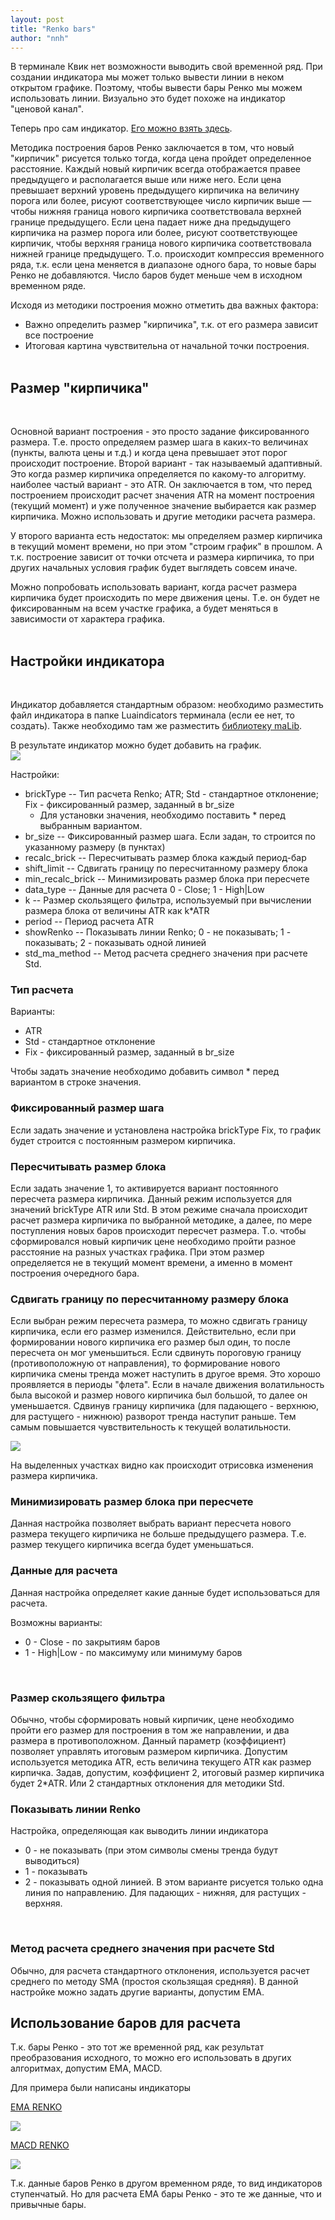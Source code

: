 ```yaml
---
layout: post
title: "Renko bars"
author: "nnh"
---
```


В терминале Квик нет возможности выводить свой временной ряд. При создании индикатора мы может только вывести линии в неком открытом графике. Поэтому, чтобы вывести бары Ренко мы можем использовать линии.
Визуально это будет похоже на индикатор "ценовой канал".

Теперь про сам индикатор. [Его можно взять здесь](https://github.com/nick-nh/qlua/blob/master/RenkoATR.lua).

Методика построения баров Ренко заключается в том, что новый "кирпичик" рисуется только тогда, когда цена пройдет определенное расстояние. Каждый новый кирпичик всегда отображается правее предыдущего и располагается выше или ниже него.
Если цена превышает верхний уровень предыдущего кирпичика на величину порога или более, рисуют соответствующее число кирпичик выше — чтобы нижняя граница нового кирпичика соответствовала верхней границе предыдущего. Если цена падает ниже дна предыдущего кирпичика на размер порога или более, рисуют соответствующее кирпичик, чтобы верхняя граница нового кирпичика соответствовала нижней границе предыдущего.
Т.о. происходит компрессия временного ряда, т.к. если цена меняется в диапазоне одного бара, то новые бары Ренко не добавляются. Число баров будет меньше чем в исходном временном ряде.

Исходя из методики построения можно отметить два важных фактора:
- Важно определить размер "кирпичика", т.к. от его размера зависит все построение
- Итоговая картина чувствительна от начальной точки построения.
<br><br>

## Размер "кирпичика"
<br>

Основной вариант построения - это просто задание фиксированного размера. Т.е. просто определяем размер шага в каких-то величинах (пункты, валюта цены и т.д.) и когда цена превышает этот порог происходит построение.
Второй вариант - так называемый адаптивный. Это когда размер кирпичика определяется по какому-то алгоритму. наиболее частый вариант - это ATR. Он заключается в том, что перед построением происходит расчет значения ATR
на момент построения (текущий момент) и уже полученное значение выбирается как размер кирпичика. Можно использовать и другие методики расчета размера.

У второго варианта есть недостаток: мы определяем размер кирпичика в текущий момент времени, но при этом "строим график" в прошлом. А т.к. построение зависит от точки отсчета и размера кирпичика, то при других начальных условия график будет выглядеть совсем иначе.

Можно попробовать использовать вариант, когда расчет размера кирпичика будет происходить по мере движения цены. Т.е. он будет не фиксированным на всем участке графика, а будет меняться в зависимости от характера графика.
<br><br>

## Настройки индикатора
<br>

Индикатор добавляется стандартным образом: необходимо разместить файл индикатора в папке Luaindicators терминала (если ее нет, то создать). Также необходимо там же разместить [библиотеку maLib](https://github.com/nick-nh/qlua/blob/master/maLib.lua).

В результате индикатор можно будет добавить на график.
<br>
![](/assets/images/renko/renko_0.PNG)
<br>

Настройки:
- brickType           -- Тип расчета Renko; ATR; Std - стандартное отклонение; Fix - фиксированный размер, заданный в br_size
    - Для установки значения, необходимо поставить * перед выбранным вариантом.
- br_size             -- Фиксированный размер шага. Если задан, то строится по указанному размеру (в пунктах)
- recalc_brick        -- Пересчитывать размер блока каждый период-бар
- shift_limit         -- Сдвигать границу по пересчитанному размеру блока
- min_recalc_brick    -- Минимизировать размер блока при пересчете
- data_type           -- Данные для расчета 0 - Close; 1 - High|Low
- k                   -- Размер скользящего фильтра, используемый при вычислении размера блока от величины ATR как k*ATR
- period              -- Период расчета ATR
- showRenko           -- Показывать линии Renko; 0 - не показывать; 1 - показывать; 2 - показывать одной линией
- std_ma_method       -- Метод расчета среднего значения при расчете Std.

### Тип расчета
Варианты:
- ATR
- Std - стандартное отклонение
- Fix - фиксированный размер, заданный в br_size

Чтобы задать значение необходимо добавить символ * перед вариантом в строке значения.
<br>

### Фиксированный размер шага
Если задать значение и установлена настройка brickType Fix, то график будет строится с постоянным размером кирпичика.
<br>

### Пересчитывать размер блока
Если задать значение 1, то активируется вариант постоянного пересчета размера кирпичика. Данный режим используется для значений brickType ATR или Std. В этом режиме сначала происходит расчет размера кирпичика по выбранной методике, а далее, по мере поступления новых баров происходит пересчет размера. Т.о. чтобы сформировался новый кирпичик цене необходимо пройти разное расстояние на разных участках графика. При этом размер определяется не в текущий момент времени, а именно в момент построения очередного бара.
<br>

### Сдвигать границу по пересчитанному размеру блока
Если выбран режим пересчета размера, то можно сдвигать границу кирпичика, если его размер изменился. Действительно, если при формировании нового кирпичика его размер был один, то после пересчета он мог уменьшиться. Если сдвинуть пороговую границу (противоположную от направления), то формирование нового кирпичика смены тренда может наступить в другое время. Это хорошо проявляется в периоды "флета". Если в начале движения волатильность была высокой и размер нового кирпичика был большой, то далее он уменьшается. Сдвинув границу кирпичика (для падающего - верхнюю, для растущего - нижнюю) разворот тренда наступит раньше. Тем самым повышается чувствительность к текущей волатильности.
<br>

![](/assets/images/renko/renko_1.PNG)
<br>

На выделенных участках видно как происходит отрисовка изменения размера кирпичика.
<br>

### Минимизировать размер блока при пересчете
Данная настройка позволяет выбрать вариант пересчета нового размера текущего кирпичика не больше предыдущего размера. Т.е. размер текущего кирпичика всегда будет уменьшаться.
<br>

### Данные для расчета
Данная настройка определяет какие данные будет использоваться для расчета.

Возможны варианты:
- 0 - Close - по закрытиям баров
- 1 - High|Low - по максимуму или минимуму баров
<br>

### Размер скользящего фильтра
Обычно, чтобы сформировать новый кирпичик, цене необходимо пройти его размер для построения в том же направлении, и два размера в противоположном. Данный параметр (коэффициент) позволяет управлять итоговым размером кирпичика.
Допустим используется методика ATR, есть величина текущего ATR как размер кирпичка. Задав, допустим, коэффициент 2, итоговый размер кирпичика будет 2*ATR. Или 2 стандартных отклонения для методики Std.
<br>

### Показывать линии Renko
Настройка, определяющая как выводить линии индикатора

- 0 - не показывать (при этом символы смены тренда будут выводиться)
- 1 - показывать
- 2 - показывать одной линией. В этом варианте рисуется только одна линия по направлению. Для падающих - нижняя, для растущих - верхняя.
<br>

### Метод расчета среднего значения при расчете Std
Обычно, для расчета стандартного отклонения, используется расчет среднего по методу SMA (простоя скользящая средняя). В данной настройке можно задать другие варианты, допустим EMA.
<br>

## Использование баров для расчета

Т.к. бары Ренко - это тот же временной ряд, как результат преобразования исходного, то можно его использовать в других алгоритмах, допустим EMA, MACD.

Для примера были написаны индикаторы

[EMA RENKO](https://github.com/nick-nh/qlua/blob/master/emaRenkoATR.lua)
<br>

![](/assets/images/renko/renko_2.PNG)

[MACD RENKO](https://github.com/nick-nh/qlua/blob/master/macdRenkoATR.lua)
<br>

![](/assets/images/renko/renko_3.PNG)


Т.к. данные баров Ренко в другом временном ряде, то вид индикаторов ступенчатый. Но для расчета EMA бары Ренко - это те же данные, что и привычные бары.